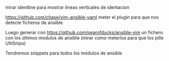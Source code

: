 mirar identline para mostrar lineas verticales de identacion

https://github.com/chase/vim-ansible-yaml
meter el plugin para que nos detecte ficheros de ansible


Luego generar con https://github.com/pearofducks/ansible-vim un fichero con los últimos modulos de ansible (mirar como meterlos para que los pille UltiSnips)

Tendremos snippets para todos los módulos de ansible

